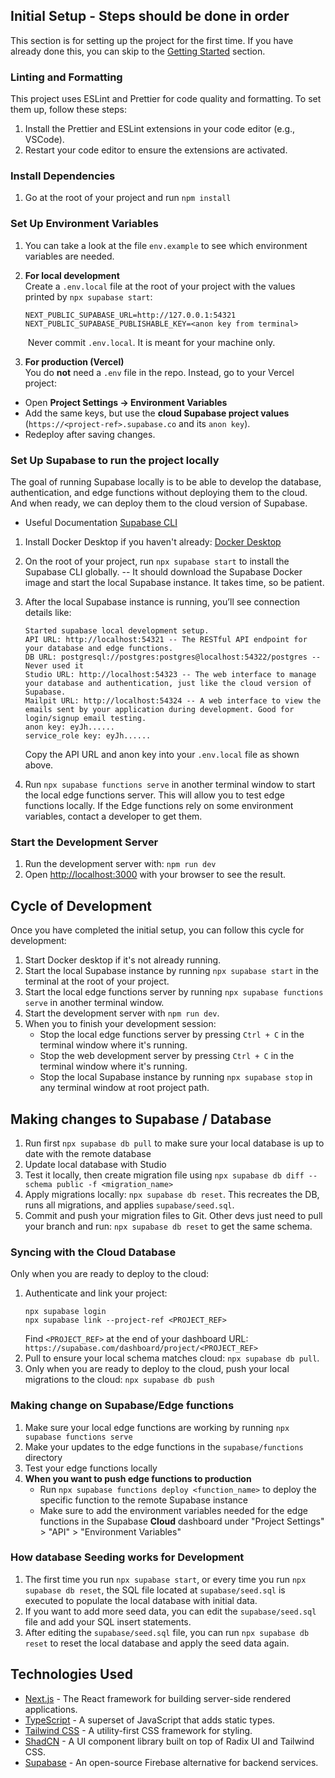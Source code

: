 ## Initial Setup - Steps should be done in order

This section is for setting up the project for the first time. If you have already done this, you can skip to the [Getting Started](#getting-started) section.

### Linting and Formatting

This project uses ESLint and Prettier for code quality and formatting. To set them up, follow these steps:

1. Install the Prettier and ESLint extensions in your code editor (e.g., VSCode).
2. Restart your code editor to ensure the extensions are activated.

### Install Dependencies

1. Go at the root of your project and run `npm install`

### Set Up Environment Variables

1. You can take a look at the file `env.example` to see which environment variables are needed.
2. **For local development**  
Create a `.env.local` file at the root of your project with the values printed by `npx supabase start`:
   ```
   NEXT_PUBLIC_SUPABASE_URL=http://127.0.0.1:54321
   NEXT_PUBLIC_SUPABASE_PUBLISHABLE_KEY=<anon key from terminal>
   ```
   ️ Never commit `.env.local`. It is meant for your machine only.

3. **For production (Vercel)**  
You do **not** need a `.env` file in the repo. Instead, go to your Vercel project:  
- Open **Project Settings → Environment Variables**  
- Add the same keys, but use the **cloud Supabase project values** (`https://<project-ref>.supabase.co` and its `anon key`).  
- Redeploy after saving changes.

### Set Up Supabase to run the project locally

The goal of running Supabase locally is to be able to develop the database, authentication, and edge functions without deploying them to the cloud. And when ready, we can deploy them to the cloud version of Supabase.

- Useful Documentation [Supabase CLI](https://supabase.com/docs/guides/local-development/cli/getting-started)

1. Install Docker Desktop if you haven't already: [Docker Desktop](https://www.docker.com/products/docker-desktop/)
2. On the root of your project, run `npx supabase start` to install the Supabase CLI globally.
   -- It should download the Supabase Docker image and start the local Supabase instance. It takes time, so be patient.
3. After the local Supabase instance is running, you’ll see connection details like:

   ```
   Started supabase local development setup.
   API URL: http://localhost:54321 -- The RESTful API endpoint for your database and edge functions.
   DB URL: postgresql://postgres:postgres@localhost:54322/postgres -- Never used it
   Studio URL: http://localhost:54323 -- The web interface to manage your database and authentication, just like the cloud version of Supabase.
   Mailpit URL: http://localhost:54324 -- A web interface to view the emails sent by your application during development. Good for login/signup email testing.
   anon key: eyJh......
   service_role key: eyJh......
   ```

   Copy the API URL and anon key into your `.env.local` file as shown above.

4. Run `npx supabase functions serve` in another terminal window to start the local edge functions server. This will allow you to test edge functions locally. If the Edge functions rely on some environment variables, contact a developer to get them.

### Start the Development Server

1. Run the development server with: `npm run dev`
2. Open [http://localhost:3000](http://localhost:3000) with your browser to see the result.

## Cycle of Development

Once you have completed the initial setup, you can follow this cycle for development:

1. Start Docker desktop if it's not already running.
2. Start the local Supabase instance by running `npx supabase start` in the terminal at the root of your project.
3. Start the local edge functions server by running `npx supabase functions serve` in another terminal window.
4. Start the development server with `npm run dev`.
5. When you to finish your development session:
   - Stop the local edge functions server by pressing `Ctrl + C` in the terminal window where it's running.
   - Stop the web development server by pressing `Ctrl + C` in the terminal window where it's running.
   - Stop the local Supabase instance by running `npx supabase stop` in any terminal window at root project path.

## Making changes to Supabase / Database

1. Run first `npx supabase db pull` to make sure your local database is up to date with the remote database
2. Update local database with Studio
3. Test it locally, then create migration file using `npx supabase db diff --schema public -f <migration_name>`
4. Apply migrations locally: `npx supabase db reset`. This recreates the DB, runs all migrations, and applies `supabase/seed.sql`.
5. Commit and push your migration files to Git. Other devs just need to pull your branch and run: `npx supabase db reset` to get the same schema.

### Syncing with the Cloud Database
Only when you are ready to deploy to the cloud: 

1. Authenticate and link your project: 
   ```
   npx supabase login
   npx supabase link --project-ref <PROJECT_REF>
   ```
   Find `<PROJECT_REF>` at the end of your dashboard URL: `https://supabase.com/dashboard/project/<PROJECT_REF>`
2. Pull to ensure your local schema matches cloud: `npx supabase db pull`.
3. Only when you are ready to deploy to the cloud, push your local migrations to the cloud: `npx supabase db push`

### Making change on Supabase/Edge functions

1. Make sure your local edge functions are working by running `npx supabase functions serve`
2. Make your updates to the edge functions in the `supabase/functions` directory
3. Test your edge functions locally
4. **When you want to push edge functions to production**
   - Run `npx supabase functions deploy <function_name>` to deploy the specific function to the remote Supabase instance
   - Make sure to add the environment variables needed for the edge functions in the Supabase **Cloud** dashboard under "Project Settings" > "API" > "Environment Variables"

### How database Seeding works for Development

1. The first time you run `npx supabase start`, or every time you run `npx supabase db reset`, the SQL file located at `supabase/seed.sql` is executed to populate the local database with initial data.
2. If you want to add more seed data, you can edit the `supabase/seed.sql` file and add your SQL insert statements.
3. After editing the `supabase/seed.sql` file, you can run `npx supabase db reset` to reset the local database and apply the seed data again.

## Technologies Used

- [Next.js](https://nextjs.org/) - The React framework for building server-side rendered applications.
- [TypeScript](https://www.typescriptlang.org/) - A superset of JavaScript that adds static types.
- [Tailwind CSS](https://tailwindcss.com/) - A utility-first CSS framework for styling.
- [ShadCN](https://ui.shadcn.com/) - A UI component library built on top of Radix UI and Tailwind CSS.
- [Supabase](https://supabase.com/) - An open-source Firebase alternative for backend services.